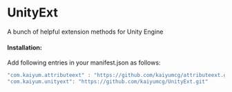 # UnityExt
A bunch of helpful extension methods for Unity Engine

#### Installation:
Add following entries in your manifest.json as follows:
```C#
"com.kaiyum.attributeext" : "https://github.com/kaiyumcg/attributeext.git"
"com.kaiyum.unityext": "https://github.com/kaiyumcg/UnityExt.git"
```


